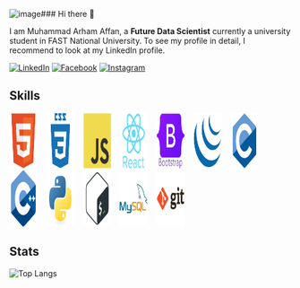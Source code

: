![image](https://github.com/arham2211/arham2211/assets/122104470/b4220d46-3c99-486d-9028-ef5269191c17)### Hi there 👋

I am Muhammad Arham Affan, a **Future Data Scientist** currently a university student in FAST National University. To see my profile in detail, I recommend to look at my LinkedIn profile.

[![LinkedIn](https://img.shields.io/badge/linkedin-%230077B5.svg?style=for-the-badge&logo=linkedin&logoColor=white)](https://www.linkedin.com/in/muhammad-adeel-9ba19951/)
[![Facebook](https://img.shields.io/badge/facebook-%231877F2.svg?style=for-the-badge&logo=facebook&logoColor=white)](https://www.facebook.com/YourFacebookUsername/)
[![Instagram](https://img.shields.io/badge/instagram-%23E4405F.svg?style=for-the-badge&logo=instagram&logoColor=white)](https://www.instagram.com/YourInstagramUsername/)


## Skills

<div>
  <img src="https://github.com/devicons/devicon/blob/master/icons/html5/html5-original.svg" title="HTML5" alt="HTML" width="50" height="100"/>&nbsp;&nbsp;&nbsp;
<img src="https://github.com/devicons/devicon/blob/master/icons/css3/css3-plain-wordmark.svg"  title="CSS3" alt="CSS" width="50" height="100"/>&nbsp;&nbsp;&nbsp;
<img src="https://github.com/devicons/devicon/blob/master/icons/javascript/javascript-original.svg" title="JavaScript" alt="JavaScript" width="50" height="100"/>&nbsp;&nbsp;&nbsp;
<img src="https://github.com/devicons/devicon/blob/master/icons/react/react-original-wordmark.svg" title="React" alt="React" width="50" height="100"/>&nbsp;&nbsp;&nbsp;
<img src="https://github.com/devicons/devicon/blob/master/icons/bootstrap/bootstrap-original-wordmark.svg" title="Spring" alt="Spring" width="50" height="100"/>&nbsp;&nbsp;&nbsp;
<img src="https://github.com/devicons/devicon/blob/master/icons/jquery/jquery-original.svg" title="Firebase" alt="Firebase" width="50" height="100"/>&nbsp;&nbsp;&nbsp;
<img src="https://github.com/devicons/devicon/blob/master/icons/c/c-original.svg" title="Flutter" alt="Flutter" width="50" height="100"/>&nbsp;&nbsp;&nbsp;
<img src="https://github.com/devicons/devicon/blob/master/icons/cplusplus/cplusplus-original.svg" title="Redux" alt="Redux " width="50" height="100"/>&nbsp;&nbsp;&nbsp;
<img src="https://github.com/devicons/devicon/blob/master/icons/python/python-original.svg" title="Material UI" alt="Material UI" width="50" height="100"/>&nbsp;&nbsp;&nbsp;
<img src="https://github.com/devicons/devicon/blob/master/icons/bash/bash-original.svg" title="Gatsby"  alt="Gatsby" width="50" height="100"/>&nbsp;&nbsp;&nbsp;
<img src="https://github.com/devicons/devicon/blob/master/icons/mysql/mysql-original-wordmark.svg" title="MySQL"  alt="MySQL" width="50" height="100"/>&nbsp;&nbsp;&nbsp;
<img src="https://github.com/devicons/devicon/blob/master/icons/git/git-original-wordmark.svg" title="Git" alt="Git" width="50" height="100"/>&nbsp;&nbsp;&nbsp;

</div>


## Stats

![Top Langs](https://github-readme-stats.vercel.app/api/top-langs/?username=arham2211&hide=TeX&layout=compact&theme=prussian)


